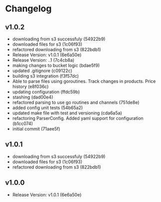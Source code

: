 # Changelog

## v1.0.2

* downloading from s3 successfuly (54922b9)
* downloaded files for s3 (1c06f93)
* refactored downloading from s3 (822bdb1)
* Release Version: v1.0.1 (6e6a50e)
* Release Version: ..1 (7c4cb8a)
* making changes to bucket logic (bdae5f9)
* updated .gitignore (c09122c)
* building s3 integration (f3f57dc)
* Able to parse files using goroutines. Track changes in products. Price history (e8f036c)
* updating configuration (ffdc59b)
* stashing (dad00e4)
* refactored parsing to use go routines and channels (751de8e)
* added config unit tests (54b65a2)
* updated make file with test and versioning (cda6a5a)
* refactoring ParserConfig. Added yaml support for configuration (b1cc074)
* initial commit (71aee5f)

## v1.0.1

* downloading from s3 successfuly (54922b9)
* downloaded files for s3 (1c06f93)
* refactored downloading from s3 (822bdb1)

## v1.0.0

* Release Version: v1.0.1 (6e6a50e)

